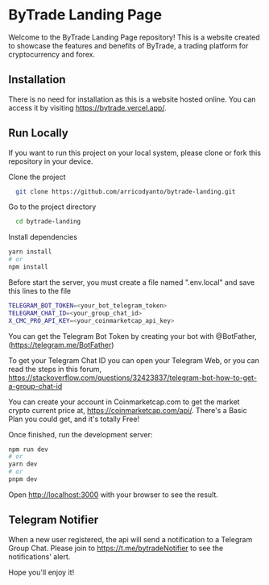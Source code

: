 # ByTrade Landing Page

Welcome to the ByTrade Landing Page repository! This is a website created to showcase the features and benefits of ByTrade, a trading platform for cryptocurrency and forex.

## Installation

There is no need for installation as this is a website hosted online. You can access it by visiting https://bytrade.vercel.app/.
## Run Locally


If you want to run this project on your local system, please clone or fork this repository in your device.

Clone the project

```bash
  git clone https://github.com/arricodyanto/bytrade-landing.git
```

Go to the project directory

```bash
  cd bytrade-landing
```

Install dependencies

```bash
yarn install
# or
npm install
```

Before start the server, you must create a file named ".env.local" and save this lines to the file

```bash
TELEGRAM_BOT_TOKEN=<your_bot_telegram_token>
TELEGRAM_CHAT_ID=<your_group_chat_id>
X_CMC_PRO_API_KEY=<your_coinmarketcap_api_key>
```

You can get the Telegram Bot Token by creating your bot with @BotFather, (https://telegram.me/BotFather)

To get your Telegram Chat ID you can open your Telegram Web, or you can read the steps in this forum, https://stackoverflow.com/questions/32423837/telegram-bot-how-to-get-a-group-chat-id

You can create your account in Coinmarketcap.com to get the market crypto current price at, https://coinmarketcap.com/api/. There's a Basic Plan you could get, and it's totally Free!


Once finished, run the development server:

```bash
npm run dev
# or
yarn dev
# or
pnpm dev
```

Open [http://localhost:3000](http://localhost:3000) with your browser to see the result.
## Telegram Notifier

When a new user registered, the api will send a notification to a Telegram Group Chat. Please join to https://t.me/bytradeNotifier to see the notifications' alert.

Hope you'll enjoy it!
